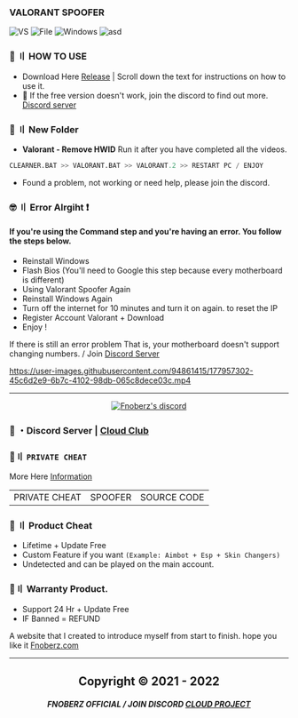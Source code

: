 ### VALORANT SPOOFER
![VS](https://img.shields.io/badge/Visual_Studio_Codde-0078D4?style=for-the-badge&logo=visual%20studio%20code&logoColor=white)
![File](https://img.shields.io/badge/BATCH_FILES-EFA00B?style=for-the-badge&logo=IntelliJ+IDEA&logoColor=black)
![Windows](https://img.shields.io/badge/-Winodows-28C2FF?style=for-the-badge&logo=windows&logoColor=blue)
![asd](https://img.shields.io/badge/VALORANT_SPOOFER-372248?style=for-the-badge&logo=mysql&logoColor=white)
   
 
### 💭 〢 HOW TO USE    
 
- Download Here [Release](https://github.com/Fnoberz/Valorant-Spoofer/releases/tag/Valorant) | Scroll down the text for instructions on how to use it.
- 🔎 If the free version doesn't work, join the discord to find out more. [Discord server](https://discord.gg/MBTkVcJefp)
   
 ### 📂 〢 New Folder 
 - **Valorant - Remove HWID** Run it after you have completed all the videos.  
 ```python
 CLEARNER.BAT >> VALORANT.BAT >> VALORANT.2 >> RESTART PC / ENJOY
  ```  
  - Found a problem, not working or need help, please join the discord. 
  
 
### 🤓 〢 Error Alrgiht ❗

#### If you're using the Command step and you're having an error. You follow the steps below.
- Reinstall Windows 
- Flash Bios (You'll need to Google this step because every motherboard is different)
- Using Valorant Spoofer Again
- Reinstall Windows Again
- Turn off the internet for 10 minutes and turn it on again. to reset the IP
- Register Account Valorant + Download
- Enjoy ! 

If there is still an error problem That is, your motherboard doesn't support changing numbers. / Join [Discord Server](https://discord.gg/8NZuSfgygu)

 




https://user-images.githubusercontent.com/94861415/177957302-45c6d2e9-6b7c-4102-98db-065c8dece03c.mp4
 
 
---

  <p align="center">
    <a href="https://discord.com/users/943374631644045363">
        <img title="Fnoberz server discord" alt="Fnoberz's discord" src="https://discord.c99.nl/widget/theme-4/943374631644045363.png"/>
    </a>
</p> 
 
### 💬 ・Discord Server | [Cloud Club](https://discord.gg/MBTkVcJefp) 


 ### 🛒〢 `PRIVATE CHEAT`
 More Here [Information](https://github.com/Cloud-Official/Product)
 
<table>
<tr>
	<td> PRIVATE CHEAT
	<td> SPOOFER
	<td> SOURCE CODE
</table>

  
### 🎯 〢 Product Cheat

- Lifetime + Update Free
- Custom Feature if you want `(Example: Aimbot + Esp + Skin Changers)`
- Undetected and can be played on the main account.


### 💯〢 Warranty Product.

- Support 24 Hr + Update Free
- IF Banned = REFUND

A website that I created to introduce myself from start to finish. hope you like it [Fnoberz.com](https://fnoberz.com/)

---



<h2 align="center"> Copyright © 2021 - 2022 

##### <p align="center">  FNOBERZ OFFICIAL / JOIN DISCORD [CLOUD PROJECT](https://discord.gg/JUwFCGHbV4)
